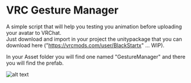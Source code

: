 # VRC Gesture Manager

A simple script that will help you testing you animation before uploading your avatar to VRChat.  
Just download and import in your project the unitypackage that you can download here ("https://vrcmods.com/user/BlackStartx" ... WIP).

In your Asset folder you will find one named "GestureManager" and there you will find the prefab.

![alt text](https://cdn.discordapp.com/attachments/561337898864082996/574264846250541059/Project.png)


